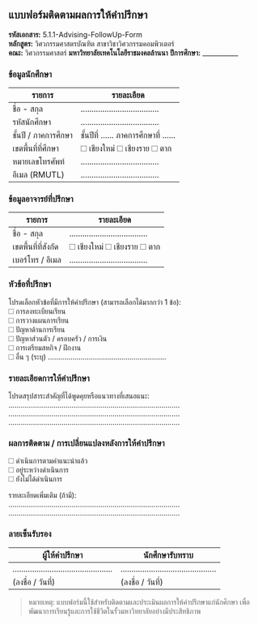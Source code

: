 ## แบบฟอร์มติดตามผลการให้คำปรึกษา  
**รหัสเอกสาร:** 5.1.1-Advising-FollowUp-Form  
**หลักสูตร:** วิศวกรรมศาสตรบัณฑิต สาขาวิชาวิศวกรรมคอมพิวเตอร์  
**คณะ:** วิศวกรรมศาสตร์
**มหาวิทยาลัยเทคโนโลยีราชมงคลล้านนา**
**ปีการศึกษา:** ___________

### ข้อมูลนักศึกษา
| รายการ                   | รายละเอียด                           |
|------------------------|------------------------------------|
| ชื่อ - สกุล             | .................................... |
| รหัสนักศึกษา            | .................................... |
| ชั้นปี / ภาคการศึกษา      | ชั้นปีที่ ...... ภาคการศึกษาที่ ......  |
| เขตพื้นที่ที่ศึกษา        | ☐ เชียงใหม่ ☐ เชียงราย ☐ ตาก         |
| หมายเลขโทรศัพท์         | .................................... |
| อีเมล (RMUTL)           | .................................... |

### ข้อมูลอาจารย์ที่ปรึกษา
| รายการ                   | รายละเอียด                           |
|------------------------|------------------------------------|
| ชื่อ - สกุล             | .................................... |
| เขตพื้นที่ที่สังกัด       | ☐ เชียงใหม่ ☐ เชียงราย ☐ ตาก         |
| เบอร์โทร / อีเมล         | .................................... |

### หัวข้อที่ปรึกษา

โปรดเลือกหัวข้อที่มีการให้คำปรึกษา (สามารถเลือกได้มากกว่า 1 ข้อ):  
☐ การลงทะเบียนเรียน  
☐ การวางแผนการเรียน  
☐ ปัญหาด้านการเรียน  
☐ ปัญหาส่วนตัว / ครอบครัว / การเงิน  
☐ การเตรียมสหกิจ / ฝึกงาน  
☐ อื่น ๆ (ระบุ) ..........................................................

### รายละเอียดการให้คำปรึกษา
โปรดสรุปสาระสำคัญที่ได้พูดคุยหรือแนวทางที่เสนอแนะ:
....................................................................................  
....................................................................................  
....................................................................................

### ผลการติดตาม / การเปลี่ยนแปลงหลังการให้คำปรึกษา
☐ ดำเนินการตามคำแนะนำแล้ว  
☐ อยู่ระหว่างดำเนินการ  
☐ ยังไม่ได้ดำเนินการ

รายละเอียดเพิ่มเติม (ถ้ามี):  
....................................................................................  
....................................................................................

### ลายเซ็นรับรอง

| ผู้ให้คำปรึกษา                        | นักศึกษารับทราบ                          |
|------------------------------------|--------------------------------------|
| .............................................. | ............................................ |
| (ลงชื่อ / วันที่)                    | (ลงชื่อ / วันที่)                       |

> หมายเหตุ: แบบฟอร์มนี้ใช้สำหรับติดตามและประเมินผลการให้คำปรึกษาแก่นักศึกษา เพื่อพัฒนาการเรียนรู้และการใช้ชีวิตในรั้วมหาวิทยาลัยอย่างมีประสิทธิภาพ
